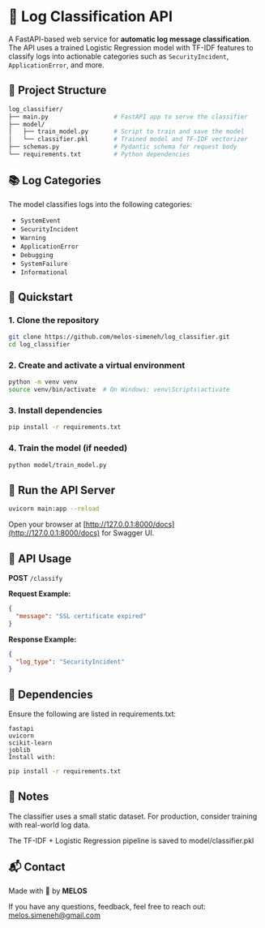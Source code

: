 # 🚀 Log Classification API

A FastAPI-based web service for **automatic log message classification**. The API uses a trained Logistic Regression model with TF-IDF features to classify logs into actionable categories such as `SecurityIncident`, `ApplicationError`, and more.

## 📁 Project Structure

```bash
log_classifier/
├── main.py                  # FastAPI app to serve the classifier
├── model/
│   ├── train_model.py       # Script to train and save the model
│   └── classifier.pkl       # Trained model and TF-IDF vectorizer
├── schemas.py               # Pydantic schema for request body
└── requirements.txt         # Python dependencies
```

## 📚 Log Categories

The model classifies logs into the following categories:

- `SystemEvent`
- `SecurityIncident`
- `Warning`
- `ApplicationError`
- `Debugging`
- `SystemFailure`
- `Informational`

## 🚀 Quickstart

### 1. Clone the repository

```bash
git clone https://github.com/melos-simeneh/log_classifier.git
cd log_classifier
```

### 2. Create and activate a virtual environment

```bash
python -m venv venv
source venv/bin/activate  # On Windows: venv\Scripts\activate
```

### 3. Install dependencies

```bash
pip install -r requirements.txt
```

### 4. Train the model (if needed)

```bash
python model/train_model.py
```

## 🧪 Run the API Server

```bash
uvicorn main:app --reload
```

Open your browser at [http://127.0.0.1:8000/docs](http://127.0.0.1:8000/docs) for Swagger UI.

## 📮 API Usage

**POST** `/classify`

**Request Example:**

```json
{
  "message": "SSL certificate expired"
}
```

**Response Example:**

```json
{
  "log_type": "SecurityIncident"
}
```

## 🧰 Dependencies

Ensure the following are listed in requirements.txt:

```nginx
fastapi
uvicorn
scikit-learn
joblib
Install with:
```

```bash
pip install -r requirements.txt
```

## 🧠 Notes

The classifier uses a small static dataset. For production, consider training with real-world log data.

The TF-IDF + Logistic Regression pipeline is saved to model/classifier.pkl

## 📬 Contact

Made with 💚 by **MELOS**

If you have any questions, feedback, feel free to reach out: [melos.simeneh@gmail.com](mailto:melos.simeneh@gmail.com)
